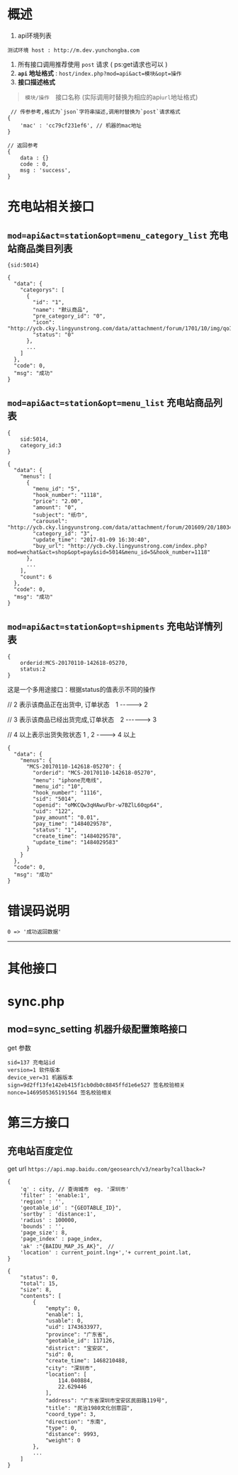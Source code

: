 概述
=====================

1. api环境列表
```
测试环境 host : http://m.dev.yunchongba.com
```
1. 所有接口调用推荐使用 `post` 请求 ( ps:get请求也可以 )
1. **`api` 地址格式** : `host/index.php?mod=api&act=模块&opt=操作`
1. **接口描述格式**
> `模块/操作`　接口名称 (实际调用时替换为相应的api`url`地址格式)
```
 // 传参参考,格式为`json`字符串描述,调用时替换为`post`请求格式
{
    'mac' : 'cc79cf231ef6', // 机器的mac地址
}
```
```
// 返回参考
{
    data : {}
    code : 0,
    msg : 'success',
}
```

# 充电站相关接口

## `mod=api&act=station&opt=menu_category_list` 充电站商品类目列表
```
{sid:5014}
```
```
{
  "data": {
    "categorys": [
      {
        "id": "1",
        "name": "默认商品",
        "pre_category_id": "0",
        "icon": "http://ycb.cky.lingyunstrong.com/data/attachment/forum/1701/10/img/qoI01484030440iDRW.png",
        "status": "0"
      },
      ...
    ]
  },
  "code": 0,
  "msg": "成功"
}
```

## `mod=api&act=station&opt=menu_list` 充电站商品列表
```
{
    sid:5014,
    category_id:3
}
```
```
{
  "data": {
    "menus": [
      {
        "menu_id": "5",
        "hook_number": "1118",
        "price": "2.00",
        "amount": "0",
        "subject": "纸巾",
        "carousel": "http://ycb.cky.lingyunstrong.com/data/attachment/forum/201609/20/180344ji2xsxfzys81p3ip.jpg",
        "category_id": "3",
        "update_time": "2017-01-09 16:30:40",
        "buy_url": "http://ycb.cky.lingyunstrong.com/index.php?mod=wechat&act=shop&opt=pay&sid=5014&menu_id=5&hook_number=1118"
      },
      ...
    ],
    "count": 6
  },
  "code": 0,
  "msg": "成功"
}

```

## `mod=api&act=station&opt=shipments` 充电站详情列表
```
{
    orderid:MCS-20170110-142618-05270,
    status:2
}
```
这是一个多用途接口：根据status的值表示不同的操作

// 2 表示该商品正在出货中, 订单状态　1 -----> 2

// 3 表示该商品已经出货完成,订单状态　2 ------> 3

// 4 以上表示出货失败状态    1 , 2 ----> 4 以上
```
{
  "data": {
    "menus": {
      "MCS-20170110-142618-05270": {
        "orderid": "MCS-20170110-142618-05270",
        "menu": "iphone充电线",
        "menu_id": "10",
        "hook_number": "1116",
        "sid": "5014",
        "openid": "oMKCQw3qHAwuFbr-w7BZlL60qp64",
        "uid": "122",
        "pay_amount": "0.01",
        "pay_time": "1484029578",
        "status": "1",
        "create_time": "1484029578",
        "update_time": "1484029583"
      }
    }
  },
  "code": 0,
  "msg": "成功"
}

```


# 错误码说明

```
0 => '成功返回数据'
```


-----------------------------------------------

# 其他接口

# sync.php
## mod=sync_setting 机器升级配置策略接口
get 参数
```
sid=137 充电站id
version=1 软件版本
device_ver=31 机器版本
sign=9d2ff13fe142eb415f1cb0db0c8845ffd1e6e527 签名校验相关
nonce=1469505365191564 签名校验相关
```

# 第三方接口

## 充电站百度定位
get url `https://api.map.baidu.com/geosearch/v3/nearby?callback=?`
```
{
    'q' : city, // 查询城市　eg. '深圳市'
    'filter' : 'enable:1',
    'region' : '',
    'geotable_id' : "{GEOTABLE_ID}",
    'sortby' : 'distance:1',
    'radius' : 100000,
    'bounds' : '',
    'page_size': 8,
    'page_index' : page_index,
    'ak' :"{BAIDU_MAP_JS_AK}",　//
    'location' : current_point.lng+','+ current_point.lat,
}
```

```
{
    "status": 0,
    "total": 15,
    "size": 8,
    "contents": [
        {
            "empty": 0,
            "enable": 1,
            "usable": 0,
            "uid": 1743633977,
            "province": "广东省",
            "geotable_id": 117126,
            "district": "宝安区",
            "sid": 0,
            "create_time": 1468210488,
            "city": "深圳市",
            "location": [
                114.040884,
                22.629446
            ],
            "address": "广东省深圳市宝安区民田路119号",
            "title": "民治1980文化创意园",
            "coord_type": 3,
            "direction": "东南",
            "type": 0,
            "distance": 9993,
            "weight": 0
        },
        ...
    ]
}
```
